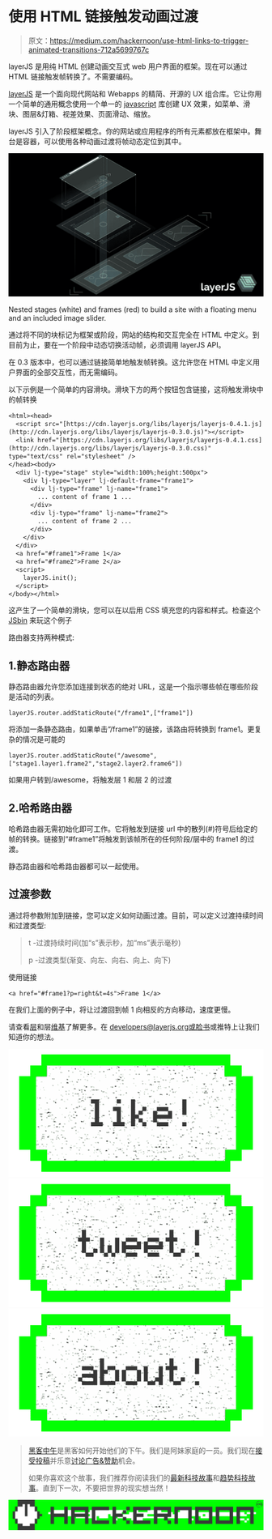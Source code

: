 # 使用 HTML 链接触发动画过渡

> 原文：<https://medium.com/hackernoon/use-html-links-to-trigger-animated-transitions-712a5699767c>

layerJS 是用纯 HTML 创建动画交互式 web 用户界面的框架。现在可以通过 HTML 链接触发帧转换了。不需要编码。

[layerJS](https://hackernoon.com/tagged/layerjs) 是一个面向现代网站和 Webapps 的精简、开源的 UX 组合库。它让你用一个简单的通用概念使用一个单一的 [javascript](https://hackernoon.com/tagged/javascript) 库创建 UX 效果，如菜单、滑块、图层&灯箱、视差效果、页面滑动、缩放。

layerJS 引入了阶段框架概念。你的网站或应用程序的所有元素都放在框架中。舞台是容器，可以使用各种动画过渡将帧动态定位到其中。

![](img/541937122608312ebf559c64dad47cc4.png)

Nested stages (white) and frames (red) to build a site with a floating menu and an included image slider.

通过将不同的块标记为框架或阶段，网站的结构和交互完全在 HTML 中定义。到目前为止，要在一个阶段中动态切换活动帧，必须调用 layerJS API。

在 0.3 版本中，也可以通过链接简单地触发帧转换。这允许您在 HTML 中定义用户界面的全部交互性，而无需编码。

以下示例是一个简单的内容滑块。滑块下方的两个按钮包含链接，这将触发滑块中的帧转换

```
<html><head>
  <script src="[https://cdn.layerjs.org/libs/layerjs/layerjs-0.4.1.js](http://cdn.layerjs.org/libs/layerjs/layerjs-0.3.0.js)"></script>
  <link href="[https://cdn.layerjs.org/libs/layerjs/layerjs-0.4.1.css](http://cdn.layerjs.org/libs/layerjs/layerjs-0.3.0.css)" type="text/css" rel="stylesheet" />
</head><body>
  <div lj-type="stage" style="width:100%;height:500px">
    <div lj-type="layer" lj-default-frame="frame1">
      <div lj-type="frame" lj-name="frame1">
        ... content of frame 1 ...
      </div>
      <div lj-type="frame" lj-name="frame2">
        ... content of frame 2 ...
      </div>
    </div>
  </div>
  <a href="#frame1">Frame 1</a>
  <a href="#frame2">Frame 2</a>
  <script>
    layerJS.init();
  </script>
</body></html>
```

这产生了一个简单的滑块，您可以在以后用 CSS 填充您的内容和样式。检查这个 [JSbin](https://jsbin.com/todeqi/edit?html,css,output) 来玩这个例子

路由器支持两种模式:

## 1.静态路由器

静态路由器允许您添加连接到状态的绝对 URL，这是一个指示哪些帧在哪些阶段是活动的列表。

```
layerJS.router.addStaticRoute("/frame1",["frame1"])
```

将添加一条静态路由，如果单击“/frame1”的链接，该路由将转换到 frame1。更复杂的情况是可能的

```
layerJS.router.addStaticRoute("/awesome",["stage1.layer1.frame2","stage2.layer2.frame6"])
```

如果用户转到/awesome，将触发层 1 和层 2 的过渡

## 2.哈希路由器

哈希路由器无需初始化即可工作。它将触发到链接 url 中的散列(#)符号后给定的帧的转换。链接到“#frame1”将触发到该帧所在的任何阶段/层中的 frame1 的过渡。

静态路由器和哈希路由器都可以一起使用。

## 过渡参数

通过将参数附加到链接，您可以定义如何动画过渡。目前，可以定义过渡持续时间和过渡类型:

> t -过渡持续时间(加“s”表示秒，加“ms”表示毫秒)
> 
> p -过渡类型(渐变、向左、向右、向上、向下)

使用链接

```
<a href="#frame1?p=right&t=4s">Frame 1</a>
```

在我们上面的例子中，将让过渡回到帧 1 向相反的方向移动，速度更慢。

请查看[层](http://layerJS.org)和层[维基](https://bitbucket.org/layerjs/layerjs/wiki/Home)了解更多。在 developers@layerjs.org[或脸书](mailto:developers@layerjs.org)或推特上让我们知道你的想法。

[![](img/50ef4044ecd4e250b5d50f368b775d38.png)](http://bit.ly/HackernoonFB)[![](img/979d9a46439d5aebbdcdca574e21dc81.png)](https://goo.gl/k7XYbx)[![](img/2930ba6bd2c12218fdbbf7e02c8746ff.png)](https://goo.gl/4ofytp)

> [黑客中午](http://bit.ly/Hackernoon)是黑客如何开始他们的下午。我们是阿妹家庭的一员。我们现在[接受投稿](http://bit.ly/hackernoonsubmission)并乐意[讨论广告&赞助](mailto:partners@amipublications.com)机会。
> 
> 如果你喜欢这个故事，我们推荐你阅读我们的[最新科技故事](http://bit.ly/hackernoonlatestt)和[趋势科技故事](https://hackernoon.com/trending)。直到下一次，不要把世界的现实想当然！

[![](img/be0ca55ba73a573dce11effb2ee80d56.png)](https://goo.gl/Ahtev1)